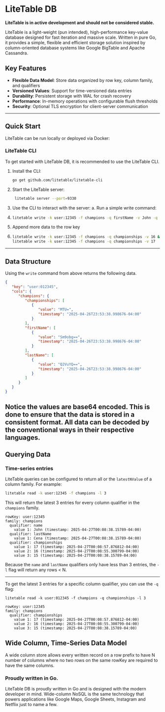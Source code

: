 # LiteTable DB
**LiteTable is in active development and should not be considered stable.**

LiteTable is a light-weight (pun intended), high-performance key-value database designed for fast 
iteration and massive scale. Written in pure Go, it provides a simple, flexible and efficient 
storage solution inspired by column-oriented database systems like Google BigTable and Apache Cassandra.

## Key Features

- **Flexible Data Model**: Store data organized by row key, column family, and qualifiers
- **Versioned Values**: Support for time-versioned data entries
- **Durability**: Persistent storage with WAL for crash recovery
- **Performance**: In-memory operations with configurable flush thresholds
- **Security**: Optional TLS encryption for client-server communication
---
## Quick Start

LiteTable can be run locally or deployed via Docker:

### LiteTable CLI
To get started with LiteTable DB, it is recommended to use the LiteTable CLI. 

1. Install the CLI:
   ```bash
   go get github.com/litetable/litetable-cli
   ```
2. Start the LiteTable server:
   ```bash
    litetable server --port=9330
    ```
3. Use the CLI to interact with the server:
   a. Run a simple write command:
4. ```bash
   litetable write -k user:12345 -f champions -q firstName -v John -q lastName -v Cena -q championships -v 15
   ```
5. Append more data to the row key
6. ```bash
   litetable write -k user:12345 -f champions -q championships -v 16 &&
   litetable write -k user:12345 -f champions -q championships -v 17
   ```
---
## Data Structure
Using the `write` command from above returns the following data.
```json
{
   "key": "user:012345",
   "cols": {
      "champions": {
         "championships": [
            {
               "value": "MTU=",
               "timestamp": "2025-04-26T23:53:38.998676-04:00"
            }
         ],
         "firstName": [
            {
               "value": "Sm9obg==",
               "timestamp": "2025-04-26T23:53:38.998676-04:00"
            }
         ],
         "lastName": [
            {
               "value": "Q2VuYQ==",
               "timestamp": "2025-04-26T23:53:38.998676-04:00"
            }
         ]
      }
   }
}
```

Notice the values are base64 encoded. This is done to ensure that the data is stored in a 
consistent format. All data can be decoded by the conventional ways in their respective languages.
---
## Querying Data
### Time-series entries
LiteTable queries can be configured to return all or the `latestNValue` of a column family. For 
example:
```bash
litetable read -k user:12345 -f champions -l 3
```

This will return the latest 3 entries for every column qualifier in the `champions` family.

```
rowKey: user:12345
family: champions
  qualifier: name
    value 1: John (timestamp: 2025-04-27T00:08:38.15789-04:00)
  qualifier: lastName
    value 1: Cena (timestamp: 2025-04-27T00:08:38.15789-04:00)
  qualifier: championships
    value 1: 17 (timestamp: 2025-04-27T00:08:57.876812-04:00)
    value 2: 16 (timestamp: 2025-04-27T00:08:55.300799-04:00)
    value 3: 15 (timestamp: 2025-04-27T00:08:38.15789-04:00)
```
Because the `name` and `lastName` qualifiers only have less than 3 entries, the `-l` flag will 
return any rows < N.

---
To get the latest 3 entries for a specific column qualifier, you can use the `-q` flag:
```
litetable read -k user:012345 -f champions -q championships -l 3
```

```
rowKey: user:12345
family: champions
  qualifier: championships
    value 1: 17 (timestamp: 2025-04-27T00:08:57.876812-04:00)
    value 2: 16 (timestamp: 2025-04-27T00:08:55.300799-04:00)
    value 3: 15 (timestamp: 2025-04-27T00:08:38.15789-04:00)

```
## Wide Column, Time-Series Data Model
A wide column store allows every written record on a row prefix to have N number of columns 
where no two rows on the same rowKey are required to have the same columns.

### Proudly written in Go.
LiteTable DB is proudly written in Go and is designed with the modern developer in mind. 
Wide-column NoSQL is the same technology that powers applications like Google Maps, Google 
Sheets, Instagram and Netflix just to name a few.   
